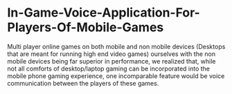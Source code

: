 # In-Game-Voice-Application-For-Players-Of-Mobile-Games
Multi player online games on both mobile and non mobile devices (Desktops that are meant for running high end video games) ourselves with the non mobile devices being far superior in performance, we realized that, while not all comforts of desktop/laptop gaming can be incorporated into the mobile phone gaming experience, one incomparable feature would be voice communication between the players of these games.
